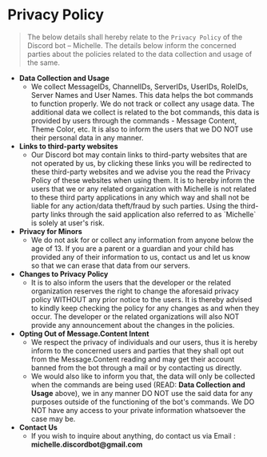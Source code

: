 # Privacy Policy

> The below details shall hereby relate to the `Privacy Policy` of the Discord bot – Michelle. The details below inform the concerned parties about the policies related to the data collection and usage of the same.

<ul>
<li><b>Data Collection and Usage</b>
<ul>
  <li>We collect MessageIDs, ChannelIDs, ServerIDs, UserIDs, RoleIDs, Server Names and User Names. This data helps the bot commands to function properly. We do not track or collect any usage data. The additional data we collect is related to the bot commands, this data is provided by users through the commands - Message Content, Theme Color, etc. It is also to inform the users that we DO NOT use their personal data in any manner.</li>
</ul>
</li>
<li><b>Links to third-party websites</b>
<ul>
  <li>Our Discord bot may contain links to third-party websites that are not operated by us, by clicking these links you will be redirected to these third-party websites and we advise you the read the Privacy Policy of these websites when using them. It is to hereby inform the users that we or any related organization with Michelle is not related to these third party applications in any which way and shall not be liable for any action/data theft/fraud by such parties. Using the third-party links through the said application also referred to as `Michelle` is solely at user's risk. 
</ul>
</li>
<li><b>Privacy for Minors</b>
<ul>
  <li>We do not ask for or collect any information from anyone below the age of 13. If you are a parent or a guardian and your child has provided any of their information to us, contact us and let us know so that we can erase that data from our servers.</li>
</ul>
</li>
<li><b>Changes to Privacy Policy</b>
<ul>
  <li>It is to also inform the users that the developer or the related organization reserves the right to change the aforesaid privacy policy WITHOUT any prior notice to the users. It is thereby advised to kindly keep checking the policy for any changes as and when they occur. The developer or the related organizations will also NOT provide any announcement about the changes in the policies.</li>
</ul>
</li>
<li><b>Opting Out of Message.Content Intent</b>
<ul>
  <li>We respect the privacy of individuals and our users, thus it is hereby inform to the concerned users and parties that they shall opt out from the Message.Content reading and may get their account banned from the bot through a mail or by contacting us directly.</li>

<li>We would also like to inform you that, the data will only be collected when the commands are being used (READ: <b>Data Collection and Usage</b> above), we in any manner DO NOT use the said data for any purposes outside of the functioning of the bot's commands. We DO NOT have any access to your private information whatsoever the case may be.</li>
</ul>
</li>
<li><b>Contact Us</b>
<ul>
  <li>If you wish to inquire about anything, do contact us via Email : <b>michelle.discordbot@gmail.com</b>
</ul>
</li>
</ul>
